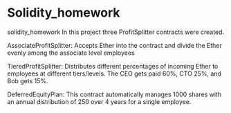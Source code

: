 # Solidity_homework

solidity_homework
In this project three ProfitSplitter contracts were created.

AssociateProfitSplitter: Accepts Ether into the contract and divide the Ether evenly among the associate level employees

TieredProfitSplitter: Distributes different percentages of incoming Ether to employees at different tiers/levels. The CEO gets paid 60%, CTO 25%, and Bob gets 15%.

DeferredEquityPlan: This contract automatically manages 1000 shares with an annual distribution of 250 over 4 years for a single employee.
